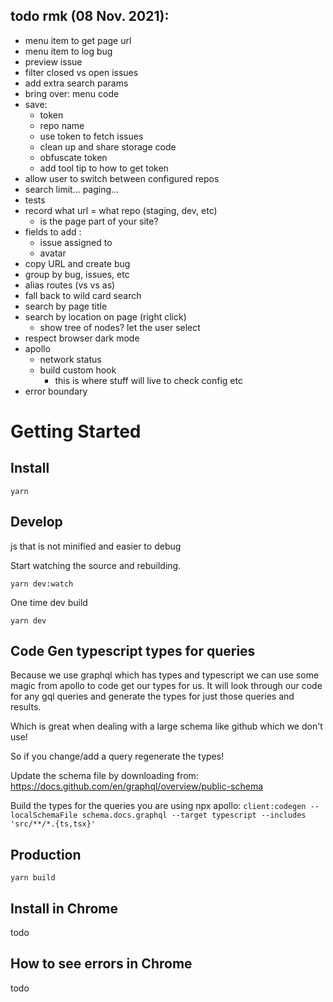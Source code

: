 ## todo rmk (08 Nov. 2021):

- menu item to get page url
- menu item to log bug
- preview issue
- filter closed vs open issues
- add extra search params
- bring over: menu code
- save:
  - token
  - repo name
  - use token to fetch issues
  - clean up and share storage code
  - obfuscate token
  - add tool tip to how to get token
- allow user to switch between configured repos
- search limit... paging...
- tests
- record what url = what repo (staging, dev, etc)
  - is the page part of your site?
- fields to add :
  * issue assigned to
  * avatar
- copy URL and create bug
- group by bug, issues, etc
- alias routes (vs vs as)
- fall back to wild card search
- search by page title
- search by location on page (right click)
  - show tree of nodes? let the user select
- respect browser dark mode
- apollo
  - network status
  - build custom hook
    - this is where stuff will live to check config etc
- error boundary

# Getting Started

## Install

`yarn`

## Develop

js that is not minified and easier to debug

Start watching the source and rebuilding.

`yarn dev:watch`

One time dev build

`yarn dev`

## Code Gen typescript types for queries

Because we use graphql which has types and typescript we can use some magic from apollo to code get our types for us. It
will look through our code for any gql queries and generate the types for just those queries and results.

Which is great when dealing with a large schema like github which we don't use!

So if you change/add a query regenerate the types!

Update the schema file by downloading from:
https://docs.github.com/en/graphql/overview/public-schema

Build the types for the queries you are using npx apollo:
`client:codegen --localSchemaFile schema.docs.graphql --target typescript --includes 'src/**/*.{ts,tsx}'`

## Production

`yarn build`

## Install in Chrome

todo

## How to see errors in Chrome

todo
